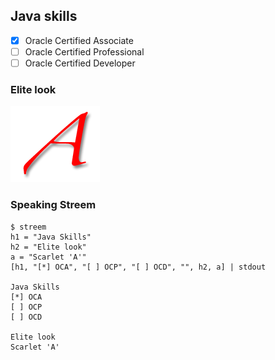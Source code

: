 ## Java skills

- [x] Oracle Certified Associate
- [ ] Oracle Certified Professional
- [ ] Oracle Certified Developer

### Elite look

[![The Out Campaign: Scarlet Letter of Atheism](scarlet_a.png)](https://kironia.github.io/kironia/ "The Out Campaign: Scarlet Letter of Atheism")

### Speaking Streem

```
$ streem
h1 = "Java Skills"
h2 = "Elite look"
a = "Scarlet 'A'"
[h1, "[*] OCA", "[ ] OCP", "[ ] OCD", "", h2, a] | stdout

Java Skills
[*] OCA
[ ] OCP
[ ] OCD

Elite look
Scarlet 'A'
```
